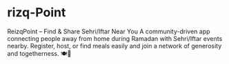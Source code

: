 # rizq-Point
ReizqPoint – Find &amp; Share Sehri/Iftar Near You  A community-driven app connecting people away from home during Ramadan with Sehri/Iftar events nearby. Register, host, or find meals easily and join a network of generosity and togetherness. 🍽️🌙
